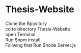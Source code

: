 # Thesis-Website
Clone the Rpository <br>
cd to directory Thesis-Website <br>
open Terminal <br>
Run $npm install <br>
Follwing that Run $node Server.js <br>
